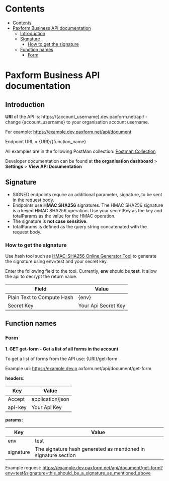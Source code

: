 # Contents

- [Contents](#contents)
- [Paxform Business API documentation](#paxform-business-api-documentation)
	- [Introduction](#introduction)
	- [Signature](#signature)
		- [How to get the signature](#how-to-get-the-signature)
	- [Function names](#function-names)
		- [Form](#form)


# Paxform Business API documentation

## Introduction

**URI** of the API is: https://{account_username}.dev.paxform.net/api/ - change {account_username} to your organisation account username.

For example: https://example.dev.paxform.net/api/document

Endpoint URL = {URI}/{function_name}

All examples are in the following PostMan collection: [Postman Collection]("https://elements.getpostman.com/redirect?entityId=24471378-f56d173b-dc6d-4b18-b804-6ab28bd9f931&entityType=collection")

Developer documentation can be found at **the organisation dashboard** > **Settings** > **View API Documentation**

## Signature

* SIGNED endpoints require an additional parameter, signature, to be sent in the request body.
* Endpoints use **HMAC SHA256** signatures. The HMAC SHA256 signature is a keyed HMAC SHA256 operation. Use your secretKey as the key and totalParams as the value for the HMAC operation.
* The signature is **not case sensitive**.
* totalParams is defined as the query string concatenated with the request body.

### How to get the signature

Use hash tool such as [HMAC-SHA256 Online Generator Tool]("https://www.devglan.com/online-tools/hmac-sha256-online") to generate the signature using env=test and your secret key. 

Enter the following field to the tool. Currently, **env** should be **test**. It allow the api to decrypt the return value.

| Field                      | Value               |
| -------------------------- | ------------------- |
| Plain Text to Compute Hash | {env}               |
| Secret Key                 | Your Api Secret Key |

## Function names

### Form
<!-- 
1. POST form - Create a form

To create a form from the API use: {URI}/form
For example: https://example.dev.paxform.net/api/document/form

**headers**: 
| Key     | Value            |
| ------- | ---------------- |
| Accept  | application/json |
| api-key | Your Api Key     |

**params:**
| Key       | Value                                                          |
| --------- | -------------------------------------------------------------- |
| env       | test                                                           |
| signature | The signature hash generated as mentioned in signature section |

**body**

```
{
	"id": "",
	"form_name": "Testing ",
	"qr_code": "/public/assets/images/qrcode.png",
	"instructions": "",
	"form_data": [
		 {
			  "section_id": 0,
			  "section_title": "",
			  "section_type": "",
			  "section_description": "",
			  "section_addon_count": 5,
			  "section_hide_description": true,
			  "section_disable_for_users": true,
			  "section_instructions": "",
			  "section_groups": [
					{
						 "type": "group",
						 "id": "Group 1",
						 "name": "Group Name 1",
						 "group_title": " Group Title 1",
						 "group_description": "",
						 "group_instructions": "",
						 "is_title": true,
						 "is_description": true,
						 "is_instructions": true,
						 "group_fields": [
							  {
									"id": 2,
									"tool_id": "6071393F0842E",
									"key": "TextInput",
									"name": "First name",
									"required": false,
									"use_as_title": false,
									"searchbar": false,
									"show_count": false,
									"max_file_allow": 0,
									"icon": "fas fa-font",
									"label": "First name",
									"content": "",
									"static": false,
									"options": "",
									"href": "",
									"blod": false,
									"italic": false,
									"inline": true,
									"step": "",
									"default_value": "",
									"min_value": "",
									"max_value": "",
									"min_label": "",
									"max_label": "",
									"src": "",
									"status": 1,
									"field_id": "PRF_1001_01_C",
									"dependent_id": "",
									"dataset_id": "",
									"dependent": "",
									"prefix": "PRF",
									"option_type": "",
									"alternative_label": [
										 "Given Name",
										 " Forname"
									],
									"description": "Your first name",
									"note": "The first name of the user",
									"field_size": "50",
									"created_at": "2022-12-22T11:47:24.000000Z",
									"example": "Joseph",
									"placeholder": "",
									"field_identifier": "",
									"chosen": false,
									"selected": false,
									"identity": "Primary"
							  },
							  {
									"id": 4,
									"tool_id": "6071393F09BF0",
									"key": "TextInput",
									"name": "Last name",
									"required": false,
									"use_as_title": false,
									"searchbar": false,
									"show_count": false,
									"max_file_allow": 0,
									"icon": "fas fa-font",
									"label": "Last name",
									"content": "",
									"static": false,
									"options": "",
									"href": "",
									"blod": false,
									"italic": false,
									"inline": true,
									"step": "",
									"default_value": "",
									"min_value": "",
									"max_value": "",
									"min_label": "",
									"max_label": "",
									"src": "",
									"status": 1,
									"field_id": "PRF_1001_03_C",
									"dependent_id": "",
									"dataset_id": "",
									"dependent": "",
									"prefix": "PRF",
									"option_type": "",
									"alternative_label": [
										 "Family name",
										 " Surname",
										 " Byname"
									],
									"description": "Your last name",
									"note": "User specifies the last name while account creation.",
									"field_size": "0",
									"created_at": "2022-12-22T11:47:24.000000Z",
									"example": "Makur",
									"placeholder": "",
									"field_identifier": "",
									"chosen": false,
									"selected": false,
									"identity": "Primary"
							  },
							  {
									"id": 9,
									"tool_id": "6071393F0D1C1",
									"key": "PhoneNumberInput",
									"name": "Mobile number",
									"required": false,
									"use_as_title": false,
									"searchbar": false,
									"show_count": false,
									"max_file_allow": 0,
									"icon": "fas fa-font",
									"label": "Mobile number",
									"content": "",
									"static": false,
									"options": "",
									"href": "",
									"blod": false,
									"italic": false,
									"inline": true,
									"step": "",
									"default_value": "",
									"min_value": "",
									"max_value": "",
									"min_label": "",
									"max_label": "",
									"src": "",
									"status": 1,
									"field_id": "PRF_1006_01_C",
									"dependent_id": "",
									"dataset_id": "",
									"dependent": "",
									"prefix": "PRF",
									"option_type": "",
									"alternative_label": [
										 "Mobile phone number",
										 " Cell phone number"
									],
									"description": "Your phone number",
									"note": "Set a default flag",
									"field_size": "25",
									"created_at": "2022-12-22T11:47:25.000000Z",
									"example": "0421 456 585",
									"placeholder": "",
									"field_identifier": "",
									"chosen": false,
									"selected": false,
									"identity": "Primary"
							  }
						 ],
						 "chosen": false,
						 "selected": false
					}
			  ]
		 }
	],
	"description": "<p>Description</p>",
	"form_title": "Testing ",
	"form_type": 1,
	"status": 0,
	"form_instructions": "<p>Description</p>",
	"identity": [
		 {
			  "id": 1,
			  "description": "",
			  "identity_instructions": "",
			  "label": "Primary",
			  "placeholdername": "Primary",
			  "value": "Primary",
			  "is_lable": true,
			  "is_value": true,
			  "is_instructions": true,
			  "is_description": true,
			  "signatory_identity": true,
			  "chosen": false,
			  "selected": false
		 }
	],
	"form_origin_id_version": "1.0.0",
	"form_organisation_id": "4435648379483O36",
	"form_origin_id_date_created": "2023-01-30T06:01:09.841Z",
	"form_internal_note": "Please keep this short (max 255 characters)",
	"form_short_description": "Please keep this short (max 255 characters)",
	"privacy_policy_link": "https://https://www.google.com",
	"terms_condition_link": "https://https://www.google.com",
	"signature": "will be in this sequence "form_title:form_type"
}
``` -->

**1. GET get-form - Get a list of all forms in the account**

To get a list of forms from the API use: {URI}/get-form

Example uri: https://example.dev.p axform.net/api/document/get-form

**headers**: 

| Key     | Value            |
| ------- | ---------------- |
| Accept  | application/json |
| api-key | Your Api Key     |

**params:**

| Key       | Value                                                          |
| --------- | -------------------------------------------------------------- |
| env       | test                                                           |
| signature | The signature hash generated as mentioned in signature section |

Example request: https://example.dev.paxform.net/api/document/get-form?env=test&signature=this_should_be_a_signature_as_mentioned_above

<!-- 2. POST get-form - Get a form with its id sending in the header -->


